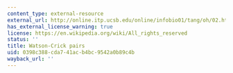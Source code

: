 ```yaml
---
content_type: external-resource
external_url: http://online.itp.ucsb.edu/online/infobio01/tang/oh/02.html
has_external_license_warning: true
license: https://en.wikipedia.org/wiki/All_rights_reserved
status: ''
title: Watson-Crick pairs
uid: 0398c388-cda7-41ac-b4bc-9542a0b89c4b
wayback_url: ''
---
```

